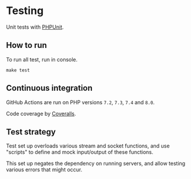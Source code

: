 # Testing

Unit tests with [PHPUnit](https://phpunit.readthedocs.io/).


## How to run

To run all test, run in console.

```
make test
```


## Continuous integration

GitHub Actions are run on PHP versions
`7.2`, `7.3`, `7.4` and `8.0`.

Code coverage by [Coveralls](https://coveralls.io/github/Textalk/websocket-php).


## Test strategy

Test set up overloads various stream and socket functions,
and use "scripts" to define and mock input/output of these functions.

This set up negates the dependency on running servers,
and allow testing various errors that might occur.
